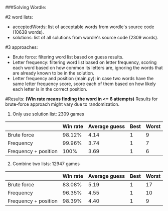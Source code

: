 ###Solving Wordle:

#2 word lists:
- acceptedWords: list of acceptable words from wordle's source code (10638 words).
- solutions: list of all solutions from wordle's source code (2309 words).

#3 approaches:
- Brute force: filtering word list based on guess results.
- Letter frequency: filtering word list based on letter frequency, scoring each word based on how common its letters are, ignoring the words that are already known to be in the solution.
- Letter frequency and position (main.py): in case two words have the same letter frequency score, score each of them based on how likely each letter is in the correct position.

#Results:
**(Win rate means finding the word in <= 6 attempts)**
Results for brute-force approach might vary due to randomization.

1. Only use solution list: 2309 games

|                       | Win rate      | Average guess |  Best  | Worst | 
|-----------------------|---------------|---------------|--------|-------|
| Brute force           | 98.12%        | 4.14          | 1      | 9     |
| Frequency             | 99.96%        | 3.74          | 1      | 7     |
| Frequency + position  | 100%          | 3.69          | 1      | 6     |



2. Combine two lists: 12947 games

|                       | Win rate      | Average guess |  Best  | Worst | 
|-----------------------|---------------|---------------|--------|-------|
| Brute force           | 83.08%        | 5.19          | 1      | 17    |
| Frequency             | 96.35%        | 4.55          | 1      | 10    |
| Frequency + position  | 98.39%        | 4.40          | 1      | 9     |
